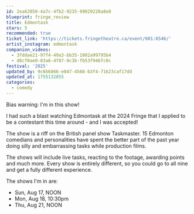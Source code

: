 ```yaml
---
id: 2ea62050-4a7c-4fb2-9235-99029220a8e0
blueprint: fringe_review
title: Edmontask
stars: 5
recommended: true
ticket_link: 'https://tickets.fringetheatre.ca/event/601:6546/'
artist_instagram: edmontask
companion_videos:
  - 3fddae21-97f4-49a3-bb35-1802a99795b4
  - d8cf0ae0-03a6-4f87-9c3b-fb53f946fc0c
festival: '2025'
updated_by: 9c6b6866-e047-4568-b3f4-71623caf17dd
updated_at: 1755132855
categories:
  - comedy
---
```

Bias warning: I'm in this show!

I had such a blast watching Edmontask at the 2024 Fringe that I applied to be a contestant this time around - and I was accepted!

The show is a riff on the British panel show Taskmaster. 15 Edmonton comedians and personalities have spent the better part of the past year doing silly and embarrassing tasks while production films. 

The shows will include live tasks, reacting to the footage, awarding points and much more. Every show is entirely different, so you could go to all nine and get a fully different experience.

The shows I'm in are: 

* Sun, Aug 17, NOON
* Mon, Aug 18, 10:30pm
* Thu, Aug 21, NOON
